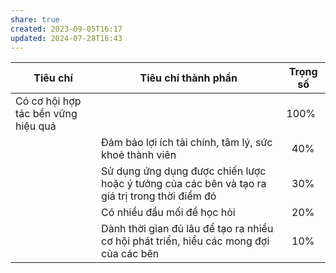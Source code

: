 ```yaml
---
share: true
created: 2023-09-05T16:17
updated: 2024-07-28T16:43
---
```

| Tiêu chí                            | Tiêu chí thành phần                                                                            | Trọng số   |
| ----------------------------------- | ---------------------------------------------------------------------------------------------- | ---------- |
| Có cơ hội hợp tác bền vững hiệu quả |                                                                                                | 100%       |
|                                     | Đảm bảo lợi ích tài chính, tâm lý, sức khoẻ thành viên                                         | &nbsp; 40% |
|                                     | Sử dụng ứng dụng được chiến lược hoặc ý tưởng của các bên và tạo ra giá trị trong thời điểm đó | &nbsp; 30% |
|                                     | Có nhiều đầu mối để học hỏi                                                                    | &nbsp; 20% |
|                                     | Dành thời gian đủ lâu để tạo ra nhiều cơ hội phát triển, hiểu các mong đợi của các bên         | &nbsp; 10% |
